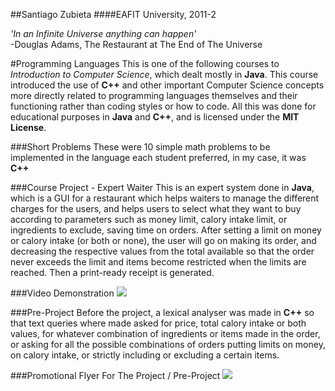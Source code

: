 ##Santiago Zubieta
####EAFIT University, 2011-2

*'In an Infinite Universe anything can happen'*  
-Douglas Adams, The Restaurant at The End of The Universe

#Programming Languages
This is one of the following courses to *Introduction to Computer Science*, which dealt mostly in **Java**. This course introduced the use of **C++** and other important Computer Science concepts more directly related to programming languages themselves and their functioning rather than coding styles or how to code. All this was done for educational purposes in **Java** and **C++**, and is licensed under the **MIT License**.

###Short Problems
These were 10 simple math problems to be implemented in the language each student preferred, in my case, it was **C++**

###Course Project - Expert Waiter
This is an expert system done in **Java**, which is a GUI for a restaurant which helps waiters to manage the different charges for the users, and helps users to select what they want to buy according to parameters such as money limit, calory intake limit, or ingredients to exclude, saving time on orders. After setting a limit on money or calory intake (or both or none), the user will go on making its order, and decreasing the respective values from the total available so that the order never exceeds the limit and items become restricted when the limits are reached. Then a print-ready receipt is generated.

###Video Demonstration
[![](https://raw2.github.com/Zubieta/Programming_Languages/master/Course_Project_Expert_System/Image_Files/Screen_GUI.png)](https://www.youtube.com/watch?v=gNv8uczKOQc)

###Pre-Project
Before the project, a lexical analyser was made in **C++** so that text queries where made asked for price, total calory intake or both values, for whatever combination of ingredients or items made in the order, or asking for all the possible combinations of orders putting limits on money, on calory intake, or strictly including or excluding a certain items.

###Promotional Flyer For The Project / Pre-Project
![](https://raw2.github.com/Zubieta/Programming_Languages/master/Course_Project_Expert_System/Image_Files/Flyer.png) 